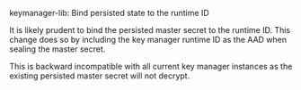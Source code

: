 keymanager-lib: Bind persisted state to the runtime ID

It is likely prudent to bind the persisted master secret to the runtime
ID.  This change does so by including the key manager runtime ID as the
AAD when sealing the master secret.

This is backward incompatible with all current key manager instances as
the existing persisted master secret will not decrypt.
